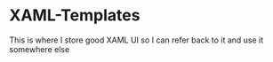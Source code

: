 # XAML-Templates
This is where I store good XAML UI so I can refer back to it and use it somewhere else
